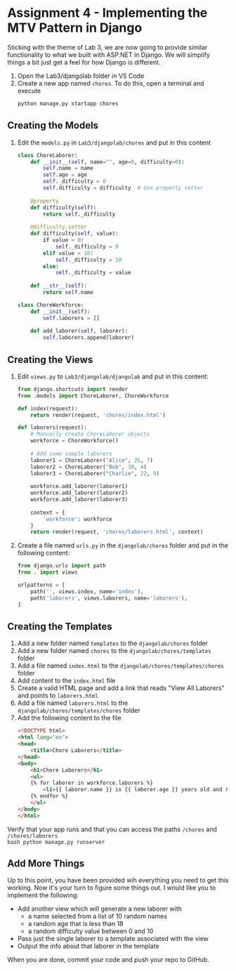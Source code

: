 # Assignment 4 - Implementing the MTV Pattern in Django

Sticking with the theme of Lab 3, we are now going to provide similar functionality to what we built with ASP.NET in Django.  We will simplify things a bit just get a feel for how Django is different.

1. Open the Lab3/djangolab folder in VS Code
1. Create a new app named `chores`. To do this, open a terminal and execute
    ```bash
    python manage.py startapp chores
    ```
## Creating the Models
1. Edit the  `models.py` in `Lab3/djangolab/chores` and put in this content
    ```python
    class ChoreLaborer:
        def __init__(self, name="", age=0, difficulty=0):
            self.name = name
            self.age = age
            self._difficulty = 0
            self.difficulty = difficulty  # Use property setter
        
        @property
        def difficulty(self):
            return self._difficulty
        
        @difficulty.setter
        def difficulty(self, value):
            if value < 0:
                self._difficulty = 0
            elif value > 10:
                self._difficulty = 10
            else:
                self._difficulty = value
        
        def __str__(self):
            return self.name

    class ChoreWorkforce:
        def __init__(self):
            self.laborers = []
        
        def add_laborer(self, laborer):
            self.laborers.append(laborer)
    ```
## Creating the Views
1. Edit `views.py` to `Lab3/djangolab/djangolab` and put in this content:
    ```python
    from django.shortcuts import render
    from .models import ChoreLaborer, ChoreWorkforce

    def index(request):
        return render(request, 'chores/index.html')

    def laborers(request):
        # Manually create ChoreLaborer objects
        workforce = ChoreWorkforce()
        
        # Add some sample laborers
        laborer1 = ChoreLaborer("Alice", 25, 7)
        laborer2 = ChoreLaborer("Bob", 30, 4)
        laborer3 = ChoreLaborer("Charlie", 22, 9)
        
        workforce.add_laborer(laborer1)
        workforce.add_laborer(laborer2)
        workforce.add_laborer(laborer3)
        
        context = {
            'workforce': workforce
        }
        return render(request, 'chores/laborers.html', context)
    ```
1. Create a file named `urls.py` in the  `djangolab/chores` folder and put in the following content:
    ```python
    from django.urls import path
    from . import views

    urlpatterns = [
        path('', views.index, name='index'),
        path('laborers', views.laborers, name='laborers'),
    ]
    ```
## Creating the Templates
1. Add a new folder named `templates` to the `djangolab/chores` folder
1. Add a new folder named `chores` to the `djangolab/chores/templates` folder
1. Add a file named `index.html` to the `djangolab/chores/templates/chores` folder
1. Add content to the `index.html` file
1. Create a valid HTML page and add a link that reads "View All Laborers" and points to `laborers.html`
1. Add a file named `laborers.html` to the `djangolab/chores/templates/chores` folder
1. Add the following content to the file
    ```html
    <!DOCTYPE html>
    <html lang="en">
    <head>
        <title>Chore Laborers</title>
    </head>
    <body>
        <h1>Chore Laborers</h1>
        <ul>
        {% for laborer in workforce.laborers %}
            <li>{{ laborer.name }} is {{ laborer.age }} years old and ranks a {{ laborer.difficulty }} on the difficulty scale</li>
        {% endfor %}
        </ul>
    </body>
    </html>
    ```
Verify that your app runs and that you can access the paths `/chores` and `/chores/laborers`  
    ```bash
    python manage.py runserver
    ```
## Add More Things
Up to this point, you have been provided wih everything you need to get this working. Now it's your turn to figure some things out.  I would like you to implement the following:
- Add another view which will generate a new laborer with
    - a name selected from a list of 10 random names
    - a random age that is less than 18
    - a random difficulty value between 0 and 10
- Pass just the single laborer to a template associated with the view
- Output the info about that laborer in the template
 

When you are done, commit your code and push your repo to GitHub.